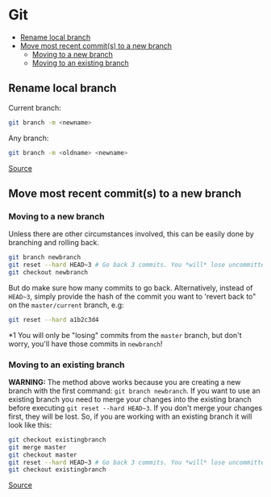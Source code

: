 # Git

<!-- MarkdownTOC -->

- [Rename local branch](#rename-local-branch)
- [Move most recent commit\(s\) to a new branch](#move-most-recent-commits-to-a-new-branch)
    - [Moving to a new branch](#moving-to-a-new-branch)
    - [Moving to an existing branch](#moving-to-an-existing-branch)

<!-- /MarkdownTOC -->

## Rename local branch

Current branch:

```bash
git branch -m <newname>
```

Any branch:

```bash
git branch -m <oldname> <newname>
```

[Source](http://stackoverflow.com/a/6591218/1238596)

## Move most recent commit(s) to a new branch

### Moving to a new branch

Unless there are other circumstances involved, this can be easily done by branching and rolling back.

```bash
git branch newbranch
git reset --hard HEAD~3 # Go back 3 commits. You *will* lose uncommitted work.*1
git checkout newbranch
```

But do make sure how many commits to go back. Alternatively, instead of `HEAD~3`, simply provide the hash of the commit you want to 'revert back to" on the `master/current` branch, e.g:

```bash
git reset --hard a1b2c3d4
```

*1 You will only be "losing" commits from the `master` branch, but don't worry, you'll have those commits in `newbranch`!

### Moving to an existing branch

**WARNING:** The method above works because you are creating a new branch with the first command: `git branch newbranch`. If you want to use an existing branch you need to merge your changes into the existing branch before executing `git reset --hard HEAD~3`. If you don't merge your changes first, they will be lost. So, if you are working with an existing branch it will look like this:

```bash
git checkout existingbranch
git merge master
git checkout master
git reset --hard HEAD~3 # Go back 3 commits. You *will* lose uncommitted work.
git checkout existingbranch
```

[Source](http://stackoverflow.com/a/1628584/1238596)
